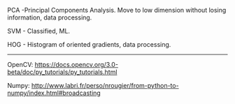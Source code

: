 
PCA -Principal Components Analysis. Move to low dimension without losing information, data processing.

SVM - Classified, ML.

HOG - Histogram of oriented gradients, data processing.


*****

OpenCV: https://docs.opencv.org/3.0-beta/doc/py_tutorials/py_tutorials.html


Numpy: http://www.labri.fr/perso/nrougier/from-python-to-numpy/index.html#broadcasting

